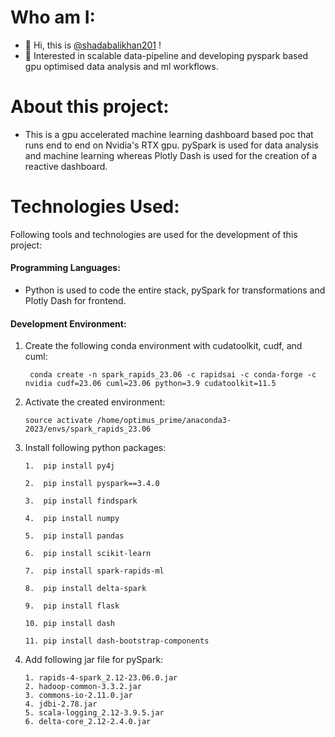 # Who am I:
- 👋 Hi, this is [@shadabalikhan201](https://github.com/shadabalikhan201/) !
- 🌱 Interested in scalable data-pipeline and developing pyspark based gpu optimised data analysis and ml workflows.

# About this project:
- This is a gpu accelerated machine learning dashboard based poc that runs end to end on Nvidia's RTX gpu. pySpark is used for data analysis and machine learning whereas Plotly Dash is used for the creation of a reactive dashboard.

# Technologies Used:
Following tools and technologies are used for the development of this project:

#### Programming Languages:
- Python is used to code the entire stack, pySpark for transformations and Plotly Dash for frontend.

#### Development Environment:

1. Create the following conda environment with cudatoolkit, cudf, and cuml:
  
        conda create -n spark_rapids_23.06 -c rapidsai -c conda-forge -c nvidia cudf=23.06 cuml=23.06 python=3.9 cudatoolkit=11.5

2. Activate the created environment:

       source activate /home/optimus_prime/anaconda3-2023/envs/spark_rapids_23.06

3. Install following python packages:
                     
       1.  pip install py4j
        
       2.  pip install pyspark==3.4.0

       3.  pip install findspark

       4.  pip install numpy
    
       5.  pip install pandas
    
       6.  pip install scikit-learn
    
       7.  pip install spark-rapids-ml
    
       8.  pip install delta-spark
    
       9.  pip install flask
    
       10. pip install dash
    
       11. pip install dash-bootstrap-components

4. Add following jar file for pySpark:

       1. rapids-4-spark_2.12-23.06.0.jar
       2. hadoop-common-3.3.2.jar
       3. commons-io-2.11.0.jar
       4. jdbi-2.78.jar
       5. scala-logging_2.12-3.9.5.jar
       6. delta-core_2.12-2.4.0.jar

